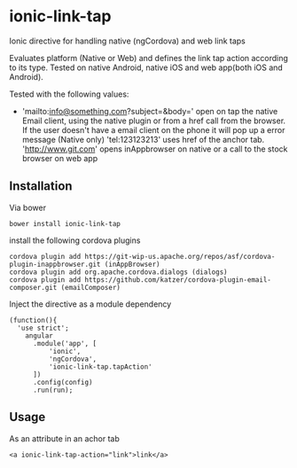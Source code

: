 # ionic-link-tap
Ionic directive for handling native (ngCordova) and web link taps

Evaluates platform (Native or Web) and defines the link tap action according to its type. Tested on native Android, native iOS and web app(both iOS and Android).

Tested with the following values:

  - 'mailto:info@something.com?subject=&body=' open on tap the native Email client, using the native plugin or from a href call from the browser. If the user doesn't have a email client on the phone it will pop up a error message (Native only)
  'tel:123123213' uses href of the anchor tab.
  'http://www.git.com' opens inAppbrowser on native or a call to the stock browser on web app

## Installation
Via bower

    bower install ionic-link-tap


install the following cordova plugins

    cordova plugin add https://git-wip-us.apache.org/repos/asf/cordova-plugin-inappbrowser.git (inAppBrowser)
    cordova plugin add org.apache.cordova.dialogs (dialogs)
    cordova plugin add https://github.com/katzer/cordova-plugin-email-composer.git (emailComposer)

Inject the directive as a module dependency

    (function(){
      'use strict';
        angular
          .module('app', [
              'ionic',
              'ngCordova',
              'ionic-link-tap.tapAction'
          ])
          .config(config)
          .run(run);

## Usage

As an attribute in an achor tab

    <a ionic-link-tap-action="link">link</a>
